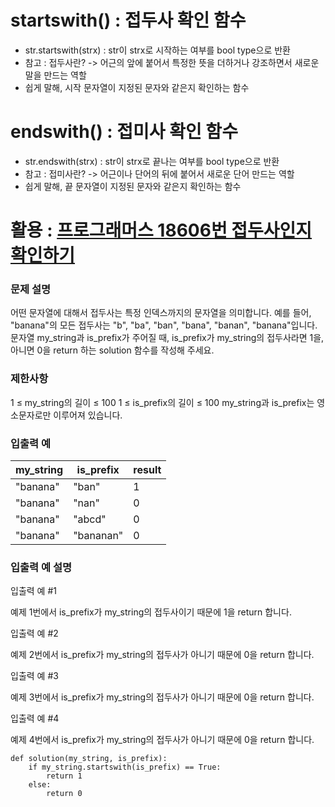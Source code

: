 # startswith() : 접두사 확인 함수 
- str.startswith(strx) : str이 strx로 시작하는 여부를 bool type으로 반환
- 참고 : 접두사란?
  -> 어근의 앞에 붙어서 특정한 뜻을 더하거나 강조하면서 새로운 말을 만드는 역할
- 쉽게 말해, 시작 문자열이 지정된 문자와 같은지 확인하는 함수
  
# endswith() : 접미사 확인 함수 
- str.endswith(strx) : str이 strx로 끝나는 여부를 bool type으로 반환 
- 참고 : 접미사란?
  -> 어근이나 단어의 뒤에 붙어서 새로운 단어 만드는 역할 
- 쉽게 말해, 끝 문자열이 지정된 문자와 같은지 확인하는 함수 

# 활용 : [프로그래머스 18606번 접두사인지 확인하기](https://school.programmers.co.kr/learn/courses/30/lessons/181906)
### 문제 설명
어떤 문자열에 대해서 접두사는 특정 인덱스까지의 문자열을 의미합니다. 예를 들어, "banana"의 모든 접두사는 "b", "ba", "ban", "bana", "banan", "banana"입니다.
문자열 my_string과 is_prefix가 주어질 때, is_prefix가 my_string의 접두사라면 1을, 아니면 0을 return 하는 solution 함수를 작성해 주세요.

### 제한사항
1 ≤ my_string의 길이 ≤ 100
1 ≤ is_prefix의 길이 ≤ 100
my_string과 is_prefix는 영소문자로만 이루어져 있습니다.

### 입출력 예
|my_string	 | is_prefix | result |
| --- | --- | --- |
| "banana" | "ban" | 1 |
| "banana" | "nan"| 0 |
| "banana" | "abcd" | 0 |
| "banana" | 	"bananan" | 0 |

### 입출력 예 설명
입출력 예 #1

예제 1번에서 is_prefix가 my_string의 접두사이기 때문에 1을 return 합니다.

입출력 예 #2

예제 2번에서 is_prefix가 my_string의 접두사가 아니기 때문에 0을 return 합니다.

입출력 예 #3

예제 3번에서 is_prefix가 my_string의 접두사가 아니기 때문에 0을 return 합니다.

입출력 예 #4

예제 4번에서 is_prefix가 my_string의 접두사가 아니기 때문에 0을 return 합니다.
```
def solution(my_string, is_prefix):
    if my_string.startswith(is_prefix) == True:
        return 1
    else:
        return 0
```

